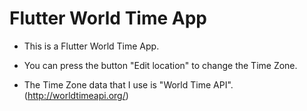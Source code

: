 # Flutter World Time App
* This is a Flutter World Time App.

* You can press the button "Edit location" to change the Time Zone.

* The Time Zone data that I use is "World Time API". (http://worldtimeapi.org/)
